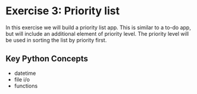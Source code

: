 # Exercise 3: Priority list
In this exercise we will build a priority list app. This is similar to a to-do app, but will include an additional element of priority level. The priority level will be used in sorting the list by priority first.

## Key Python Concepts
* datetime
* file i/o
* functions